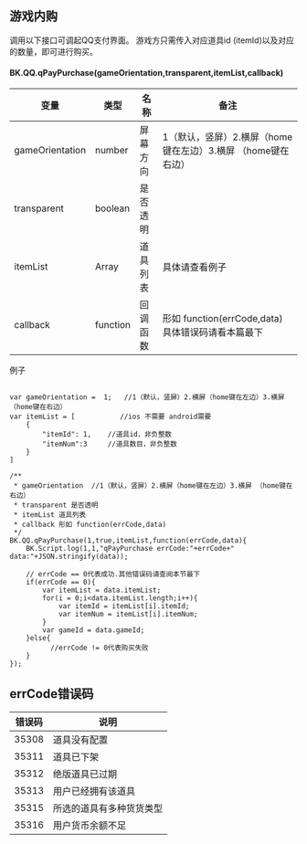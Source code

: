 ## 游戏内购

调用以下接口可调起QQ支付界面。
游戏方只需传入对应道具id (itemId)以及对应的数量，即可进行购买。

#### BK.QQ.qPayPurchase(gameOrientation,transparent,itemList,callback)

变量  | 类型 |名称 | 备注
------------- | ------------- | -------------| -------------
gameOrientation | number | 屏幕方向 | 1（默认，竖屏）2.横屏（home键在左边）3.横屏 （home键在右边）
transparent | boolean | 是否透明 | 
itemList | Array | 道具列表 | 具体请查看例子
callback | function | 回调函数 |  形如 function(errCode,data) 具体错误码请看本篇最下


例子

```

var gameOrientation =  1;   //1（默认，竖屏）2.横屏（home键在左边）3.横屏 （home键在右边）
var itemList = [           //ios 不需要 android需要
    {
        "itemId": 1,    //道具id，非负整数
        "itemNum":3     //道具数目，非负整数    
    }
]

/**
 * gameOrientation  //1（默认，竖屏）2.横屏（home键在左边）3.横屏 （home键在右边）
 * transparent 是否透明
 * itemList 道具列表
 * callback 形如 function(errCode,data)
 */
BK.QQ.qPayPurchase(1,true,itemList,function(errCode,data){
    BK.Script.log(1,1,"qPayPurchase errCode:"+errCode+" data:"+JSON.stringify(data));
    
    // errCode == 0代表成功.其他错误码请查阅本节最下
    if(errCode == 0){
    	var itemList = data.itemList;
    	for(i = 0;i<data.itemList.length;i++){
    		var itemId = itemList[i].itemId;
    		var itemNum = itemList[i].itemNum;
    	}
    	var gameId = data.gameId;
    }else{
    	  //errCode != 0代表购买失败
    }
});
```

## errCode错误码

错误码  | 说明
------------- | -------------
35308 |道具没有配置
35311 |道具已下架
35312 |绝版道具已过期
35313 |用户已经拥有该道具
35315 |所选的道具有多种货货类型
35316 |用户货币余额不足
